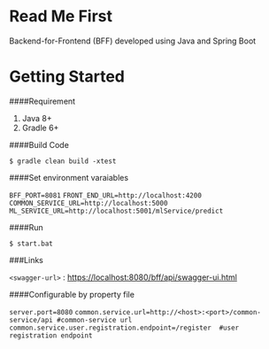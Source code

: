 # Read Me First
Backend-for-Frontend (BFF) developed using Java and Spring Boot
# Getting Started
####Requirement
                
1. Java 8+
2. Gradle 6+

                

####Build Code

`$ gradle clean build -xtest`

####Set environment varaiables

`BFF_PORT=8081`
`FRONT_END_URL=http://localhost:4200`
`COMMON_SERVICE_URL=http://localhost:5000`
`ML_SERVICE_URL=http://localhost:5001/mlService/predict`


####Run

`$ start.bat`


###Links

`<swagger-url>` : <https://localhost:8080/bff/api/swagger-ui.html>



####Configurable by property file

`server.port=8080`
`common.service.url=http://<host>:<port>/common-service/api #common-service url`
`common.service.user.registration.endpoint=/register  #user registration endpoint` 